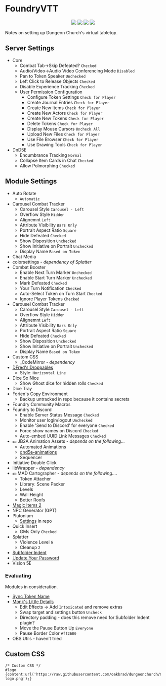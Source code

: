 # FoundryVTT
<p align="center">
    <img src=https://img.shields.io/badge/dynamic/json?url=https://table.dungeon.church/api/status&query=$.version&logo=foundryvirtualtabletop&logoColor=ffffff&labelColor=ff2600&color=gray&label=foundryvtt>
    <img src=https://img.shields.io/badge/dynamic/json?url=https://table.dungeon.church/api/status&query=$.systemVersion&logo=dungeonsanddragons&logoColor=ffffff&labelColor=ff2600&color=gray&label=dnd5e>
    <img src=https://img.shields.io/badge/5etools-2014-gray?logo=roll20&logoColor=ffffff&labelColor=ff2600> 
    <img src=https://img.shields.io/badge/plutonium-v1.84.3-gray?&labelColor=ff2600> 
</p>
Notes on setting up Dungeon Church's virtual tabletop.

## Server Settings

* Core
  * Combat Tab→Skip Defeated? `Checked`
  * Audio/Video→Audio Video Conferencing Mode `Disabled`
  * Pan to Token Speaker `Unchecked`
  * Left Click to Release Objects `Checked`
  * Disable Experience Tracking `Checked`
  * User Permission Configuration
    * Configure Token Settings `Check for Player`
    * Create Journal Entries `Check for Player`
    * Create New Items `Check for Player`
    * Create New Actors `Check for Player`
    * Create New Tokens `Check for Player`
    * Delete Tokens `Check for Player`
    * Display Mouse Cursors `Uncheck All`
    * Upload New Files `Check for Player`
    * Use File Browser `Check for Player`
    * Use Drawing Tools `Check for Player`
* DnD5E
  * Encumbrance Tracking `Normal`
  * Collapse Item Cards in Chat `Checked`
  * Allow Polmorphing `Checked`

## Module Settings
* Auto Rotate
  * `Automatic`
* Carousel Combat Tracker
  * Carousel Style `Carousel - Left`
  * Overflow Style `Hidden`
  * Alignemnt `Left`
  * Attribute Visibility `Bars Only`
  * Portrait Aspect Ratio `Square`
  * Hide Defeated `Checked`
  * Show Disposition `Unchecked`
  * Show Initiative on Portrait `Unchecked`
  * Display Name `Based on Token`
* Chat Media
* colorsettings - *dependency of Splatter*
* Combat Booster
  * Enable Next Turn Marker `Unchecked`
  * Enable Start Turn Marker `Unchecked`
  * Mark Defeated `Checked`
  * Your Turn Notification `Checked`
  * Auto-Select Token on Turn Start `Checked`
  * Ignore Player Tokens `Checked`
* Carousel Combat Tracker
  * Carousel Style `Carousel - Left`
  * Overflow Style `Hidden`
  * Alignemnt `Left`
  * Attribute Visibility `Bars Only`
  * Portrait Aspect Ratio `Square`
  * Hide Defeated `Checked`
  * Show Disposition `Unchecked`
  * Show Initiative on Portrait `Unchecked`
  * Display Name `Based on Token`
* Custom CSS
  * _CodeMirror - *dependency*
* [DFred's Droppables](https://github.com/DFreds/dfreds-droppables)
  * Style: `Horizontal Line`
* Dice So Nice
  * Show Ghost dice for hidden rolls `Checked`
* Dice Tray
* Forien's Copy Environment
  * Backup untracked in repo because it contains secrets
* Foundry Community Macros
* Foundry to Discord
  * Enable Server Status Message `Checked`
  * Monitor user login/logout `Unchecked`
  * Enable 'Send to Discord' for everyone `Checked`
  * Force show names on Discord `Checked`
  * Auto-embed UUID Link Messages `Checked`
* 💵 JB2A Animation Assets - *depends on the following...*
  * Automated Animations
  * [dnd5e-animations](https://github.com/MrVauxs/dnd5e-animations)
  * Sequencer
* Initiative Double Click
* libWrapper - *dependency*
* 💵 MAD Cartographer - *depends on the following....*
  * Token Attacher
  * Library: Scene Packer
  * Levels
  * Wall Height
  * Better Roofs
* [Magic Items 2](https://github.com/PwQt/magic-items-2)
* NPC Generator (GPT)
* Plutonium
  * [Settings](/foundryvtt/plutonium-config.json) in repo
* Quick Insert
  * GMs Only `Checked`
* Splatter
  * Violence Level `6`
  * Cleanup `2`
* [Subfolder Indent](https://github.com/Mushie1/subfolder-indent)
* [Update Your Password](https://github.com/RichardRobertson/update-your-password)
* Vision 5E

### Evaluating
Modules in consideration.
* [Sync Token Name](https://github.com/lipefl/sync-token-name)
* [Monk's Little Details](https://github.com/ironmonk88/monks-little-details)
  * Edit Effects -> Add `Intoxicated` and remove extras
  * Swap target and settings button `Uncheck`
  * Directory padding - does this remove need for Subfolder Indent plugin?
  * Move the Pause Button Up `Everyone`
  * Pause Border Color `#ff2600`
* OBS Utils - haven't tried

## Custom CSS
```
/* Custom CSS */
#logo {content:url('https://raw.githubusercontent.com/oakbrad/dungeonchurch/main/foundryvtt/foundry-logo.png');} 
```
